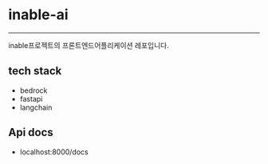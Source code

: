 # inable-ai

--- 

inable프로젝트의 프론트엔드어플리케이션 레포입니다.

## tech stack
- bedrock
- fastapi
- langchain

## Api docs
- localhost:8000/docs
